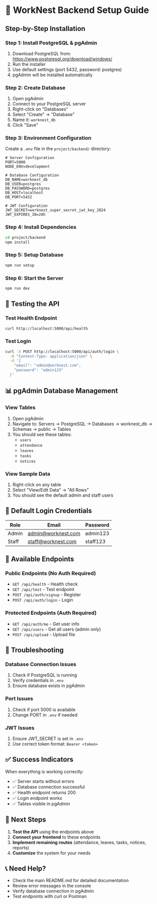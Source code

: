 # 🚀 WorkNest Backend Setup Guide

## Step-by-Step Installation

### Step 1: Install PostgreSQL & pgAdmin
1. Download PostgreSQL from: https://www.postgresql.org/download/windows/
2. Run the installer
3. Use default settings (port 5432, password: postgres)
4. pgAdmin will be installed automatically

### Step 2: Create Database
1. Open pgAdmin
2. Connect to your PostgreSQL server
3. Right-click on "Databases"
4. Select "Create" → "Database"
5. Name it: `worknest_db`
6. Click "Save"

### Step 3: Environment Configuration
Create a `.env` file in the `project/backend/` directory:

```env
# Server Configuration
PORT=5000
NODE_ENV=development

# Database Configuration
DB_NAME=worknest_db
DB_USER=postgres
DB_PASSWORD=postgres
DB_HOST=localhost
DB_PORT=5432

# JWT Configuration
JWT_SECRET=worknest_super_secret_jwt_key_2024
JWT_EXPIRES_IN=24h
```

### Step 4: Install Dependencies
```bash
cd project/backend
npm install
```

### Step 5: Setup Database
```bash
npm run setup
```

### Step 6: Start the Server
```bash
npm run dev
```

## 🧪 Testing the API

### Test Health Endpoint
```bash
curl http://localhost:5000/api/health
```

### Test Login
```bash
curl -X POST http://localhost:5000/api/auth/login \
  -H "Content-Type: application/json" \
  -d '{
    "email": "admin@worknest.com",
    "password": "admin123"
  }'
```

## 📊 pgAdmin Database Management

### View Tables
1. Open pgAdmin
2. Navigate to: Servers → PostgreSQL → Databases → worknest_db → Schemas → public → Tables
3. You should see these tables:
   - `users`
   - `attendance`
   - `leaves`
   - `tasks`
   - `notices`

### View Sample Data
1. Right-click on any table
2. Select "View/Edit Data" → "All Rows"
3. You should see the default admin and staff users

## 🔐 Default Login Credentials

| Role | Email | Password |
|------|-------|----------|
| Admin | admin@worknest.com | admin123 |
| Staff | staff@worknest.com | staff123 |

## 📡 Available Endpoints

### Public Endpoints (No Auth Required)
- `GET /api/health` - Health check
- `GET /api/test` - Test endpoint
- `POST /api/auth/signup` - Register
- `POST /api/auth/login` - Login

### Protected Endpoints (Auth Required)
- `GET /api/auth/me` - Get user info
- `GET /api/users` - Get all users (admin only)
- `POST /api/upload` - Upload file

## 🐛 Troubleshooting

### Database Connection Issues
1. Check if PostgreSQL is running
2. Verify credentials in `.env`
3. Ensure database exists in pgAdmin

### Port Issues
1. Check if port 5000 is available
2. Change PORT in `.env` if needed

### JWT Issues
1. Ensure JWT_SECRET is set in `.env`
2. Use correct token format: `Bearer <token>`

## ✅ Success Indicators

When everything is working correctly:
- ✅ Server starts without errors
- ✅ Database connection successful
- ✅ Health endpoint returns 200
- ✅ Login endpoint works
- ✅ Tables visible in pgAdmin

## 🎯 Next Steps

1. **Test the API** using the endpoints above
2. **Connect your frontend** to these endpoints
3. **Implement remaining routes** (attendance, leaves, tasks, notices, reports)
4. **Customize** the system for your needs

## 📞 Need Help?

- Check the main README.md for detailed documentation
- Review error messages in the console
- Verify database connection in pgAdmin
- Test endpoints with curl or Postman 